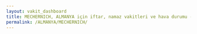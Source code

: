 ```yaml
---
layout: vakit_dashboard
title: MECHERNICH, ALMANYA için iftar, namaz vakitleri ve hava durumu - ilçe/eyalet seç
permalink: /ALMANYA/MECHERNICH/
---
```


<script type="text/javascript">
  var GLOBAL_COUNTRY = 'ALMANYA';
  var GLOBAL_CITY = 'MECHERNICH';
  var GLOBAL_STATE = '';
  var lat = 72;
  var lon = 21;
</script>
